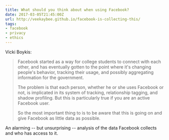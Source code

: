 ```yaml
---
title: What should you think about when using Facebook?
date: 2017-03-05T21:45:00Z
url: http://veekaybee.github.io/facebook-is-collecting-this/
tags:
- facebook
- privacy
- ethics
---
```

Vicki Boykis:

> Facebook started as a way for college students to connect with each other, and has eventually gotten to the point where it's changing people's behavior, tracking their usage, and possibly aggregating information for the government.
>
> The problem is that each person, whether he or she uses Facebook or not, is implicated in its system of tracking, relationship tagging, and shadow profiling. But this is particularly true if you are an active Facebook user.
>
> So the most important thing to is to be aware that this is going on and give Facebook as little data as possible.

An alarming -- but unsurprising -- analysis of the data Facebook collects and who has access to it.
